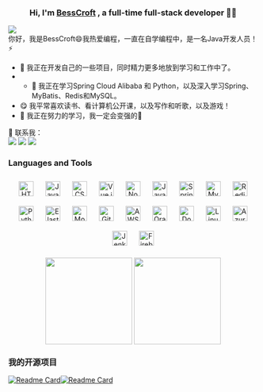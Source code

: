 ### <div align="center">Hi, I'm [BessCroft](https://besscroft.com) , a full-time full-stack developer 👨‍💻</div>

![](https://komarev.com/ghpvc/?username=besscroft&style=flat-square&color=ff69b4)
<br />
你好，我是BessCroft😄我热爱编程，一直在自学编程中，是一名Java开发人员！⚡
<br />

- 🔭 我正在开发自己的一些项目，同时精力更多地放到学习和工作中了。
- - 🤔 我正在学习Spring Cloud Alibaba 和 Python，以及深入学习Spring、MyBatis、Redis和MySQL。
- 😋 我平常喜欢读书、看计算机公开课，以及写作和听歌，以及游戏！
- 🌱 我正在努力的学习，我一定会变强的💪

<p>
  💬 联系我：<br/>
  <a href="mailto:besscroft@foxmail.com?subject=[GitHub]%20🔥%20通过GitHub联系&body=亲爱的BessCroft%2C%0A%0A"><img src="https://img.shields.io/badge/e‑mail-D14836.svg?style=for-the-badge&logo=GMail&logoColor=white"/></a>
  <a href="https://linkedin.com/in/bess-croft-ba94bb145/" target="_blank"><img src="https://img.shields.io/badge/linkedin-0077B5.svg?style=for-the-badge&logo=linkedin&logoColor=white"/></a>
  <a href="https://twitter.com/besscroft" target="_blank">
<img src=https://img.shields.io/badge/twitter-%2300acee.svg?&style=for-the-badge&logo=twitter&logoColor=white />
	</a>  
</p>

### Languages and Tools

<div align="center">  
<img style="margin: 10px" src="https://profilinator.rishav.dev/skills-assets/html5-original-wordmark.svg" alt="HTML5" height="30" />  
<img style="margin: 10px" src="https://profilinator.rishav.dev/skills-assets/javascript-original.svg" alt="JavaScript" height="30" />  
<img style="margin: 10px" src="https://profilinator.rishav.dev/skills-assets/css3-original-wordmark.svg" alt="CSS3" height="30" />  
<img style="margin: 10px" src="https://profilinator.rishav.dev/skills-assets/vuejs-original-wordmark.svg" alt="Vue.js" height="30" />  
<img style="margin: 10px" src="https://profilinator.rishav.dev/skills-assets/nodejs-original-wordmark.svg" alt="Node.js" height="30" />  
<img style="margin: 10px" src="https://profilinator.rishav.dev/skills-assets/java-original-wordmark.svg" alt="Java" height="30" />  
<img style="margin: 10px" src="https://profilinator.rishav.dev/skills-assets/springio-icon.svg" alt="Spring" height="30" />  
<img style="margin: 10px" src="https://profilinator.rishav.dev/skills-assets/mysql-original-wordmark.svg" alt="MySQL" height="30" />  
<img style="margin: 10px" src="https://profilinator.rishav.dev/skills-assets/redis-original-wordmark.svg" alt="Redis" height="30" />  
<img style="margin: 10px" src="https://profilinator.rishav.dev/skills-assets/python-original.svg" alt="Python" height="30" />  
<img style="margin: 10px" src="https://profilinator.rishav.dev/skills-assets/elasticsearch.png" alt="Elastic Search" height="30" />  
<img style="margin: 10px" src="https://profilinator.rishav.dev/skills-assets/mongodb-original-wordmark.svg" alt="MongoDB" height="30" />  
<img style="margin: 10px" src="https://profilinator.rishav.dev/skills-assets/git-scm-icon.svg" alt="Git" height="30" />  
<img style="margin: 10px" src="https://profilinator.rishav.dev/skills-assets/amazonwebservices-original-wordmark.svg" alt="AWS" height="30" />  
<img style="margin: 10px" src="https://profilinator.rishav.dev/skills-assets/oracle-original.svg" alt="Oracle" height="30" />  
<img style="margin: 10px" src="https://profilinator.rishav.dev/skills-assets/docker-original-wordmark.svg" alt="Docker" height="30" />  
<img style="margin: 10px" src="https://profilinator.rishav.dev/skills-assets/linux-original.svg" alt="Linux" height="30" />  
<img style="margin: 10px" src="https://profilinator.rishav.dev/skills-assets/microsoft_azure-icon.svg" alt="Azure" height="30" />  
<img style="margin: 10px" src="https://profilinator.rishav.dev/skills-assets/jenkins-icon.svg" alt="Jenkins" height="30" />  
<img style="margin: 10px" src="https://profilinator.rishav.dev/skills-assets/firebase.png" alt="Firebase" height="30" />  
</div>

<p align=center>
  <img height=175 align="center" src="https://github-readme-stats.vercel.app/api?username=besscroft&show_icons=true&theme=default">
  <img height=175 align="center" src="https://github-readme-stats.vercel.app/api/top-langs/?username=besscroft&hide=c%23,powershell,java&langs_count=8&layout=compact" />
</p>

### 我的开源项目
[![Readme Card](https://github-readme-stats.vercel.app/api/pin/?username=besscroft&repo=aurora-mall)](https://github.com/besscroft/aurora-mall)[![Readme Card](https://github-readme-stats.vercel.app/api/pin/?username=besscroft&repo=HP-OMEN-3-Hackintosh)](https://github.com/besscroft/HP-OMEN-3-Hackintosh)

